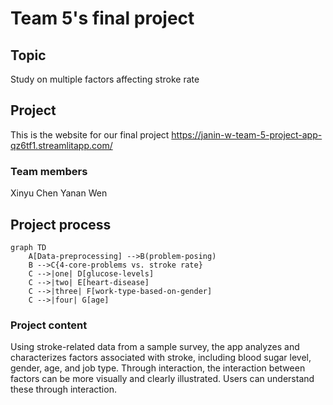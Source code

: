 # Team 5's final project 

## Topic
Study on multiple factors affecting stroke rate

## Project
 This is the website for our final project
 https://janin-w-team-5-project-app-qz6tf1.streamlitapp.com/

### Team members
 Xinyu Chen   Yanan Wen

## Project process
```
graph TD
    A[Data-preprocessing] -->B(problem-posing)
    B -->C{4-core-problems vs. stroke rate}
    C -->|one| D[glucose-levels]
    C -->|two| E[heart-disease]
    C -->|three| F[work-type-based-on-gender]
    C -->|four| G[age]
```


### Project content
Using stroke-related data from a sample survey, the app analyzes and characterizes factors associated with stroke, including blood sugar level, gender, age, and job type. Through interaction, the interaction between factors can be more visually and clearly illustrated. Users can understand these through interaction.